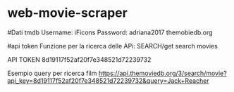 # web-movie-scraper

#Dati tmdb
Username: iFicons
Password: adriana2017
themobiedb.org

#api token
Funzione per la ricerca delle APi: 
SEARCH/get search movies

API TOKEN 8d19117f52af20f7e348521d72239732

Esempio query per ricerca film
https://api.themoviedb.org/3/search/movie?api_key=8d19117f52af20f7e348521d72239732&query=Jack+Reacher